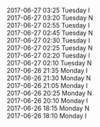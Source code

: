 2017-06-27 03:25 Tuesday  I  
2017-06-27 03:20 Tuesday  N  
2017-06-27 02:55 Tuesday  I  
2017-06-27 02:45 Tuesday  N  
2017-06-27 02:30 Tuesday  I  
2017-06-27 02:25 Tuesday  N  
2017-06-27 02:20 Tuesday  I  
2017-06-27 02:10 Tuesday  N  
2017-06-26 21:35 Monday  I  
2017-06-26 21:30 Monday  N  
2017-06-26 21:05 Monday  I  
2017-06-26 20:25 Monday  N  
2017-06-26 20:10 Monday  I  
2017-06-26 18:15 Monday  N  
2017-06-26 18:10 Monday  I  
